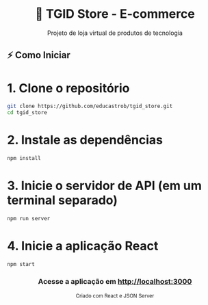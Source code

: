 <h1 align="center">🚀 TGID Store - E-commerce</h1>

<div align="center">
  <p>Projeto de loja virtual de produtos de tecnologia</p>
</div>

## ⚡ Como Iniciar

# 1. Clone o repositório
```bash
git clone https://github.com/educastrob/tgid_store.git
cd tgid_store
```

# 2. Instale as dependências
```bash
npm install
```

# 3. Inicie o servidor de API (em um terminal separado)
```bash
npm run server
```

# 4. Inicie a aplicação React
```bash
npm start
```

<h3 align="center"> Acesse a aplicação em <a href="http://localhost:3000" target="_blank">http://localhost:3000</a> </h3>
<div align="center"> <sub>Criado com React e JSON Server</sub> </div>

